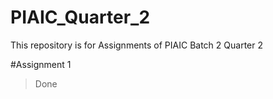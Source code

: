 # PIAIC_Quarter_2
This repository is for Assignments of PIAIC Batch 2 Quarter 2 


#Assignment 1
> Done 
